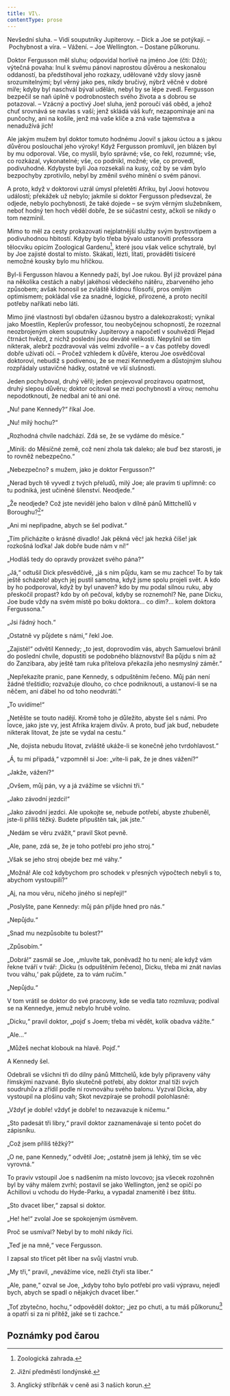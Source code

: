 ```yaml
---
title: VI\.
contentType: prose
---
```


<section>

Nevšední sluha. – Vidí souputníky Jupiterovy. – Dick a Joe se potýkají. – Pochybnost a víra. – Vážení. – Joe Wellington. – Dostane půlkorunu.

Doktor Fergusson měl sluhu; odpovídal horlivě na jméno Joe (čti: Džó); výtečná povaha: lnul k svému pánovi naprostou důvěrou a neskonalou oddaností, ba předstihoval jeho rozkazy, udělované vždy slovy jasně srozumitelnými; byl věrný jako pes, nikdy bručivý, nýbrž věčně v dobré míře; kdyby byl naschvál býval udělán, nebyl by se lépe zvedl. Fergusson bezpečil se naň úplně v podrobnostech svého života a s dobrou se potazoval. – Vzácný a poctivý Joe! sluha, jenž poroučí váš oběd, a jehož chuť srovnává se navlas s vaší; jenž skládá váš kufr, nezapomínaje ani na punčochy, ani na košile, jenž má vaše klíče a zná vaše tajemstva a nenadužívá jich!

Ale jakým mužem byl doktor tomuto hodnému Joovi! s jakou úctou a s jakou důvěrou poslouchal jeho výroky! Když Fergusson promluvil, jen blázen byl by mu odporoval. Vše, co myslil, bylo správné; vše, co řekl, rozumné; vše, co rozkázal, vykonatelné; vše, co podnikl, možné; vše, co provedl, podivuhodné. Kdybyste byli Joa rozsekali na kusy, což by se vám bylo bezpochyby zprotivilo, nebyl by změnil svého mínění o svém pánovi.

A proto, když v doktorovi uzrál úmysl přeletěti Afriku, byl Joovi hotovou událostí; překážek už nebylo; jakmile si doktor Fergusson předsevzal, že odjede, nebylo pochybnosti, že také dojede – se svým věrným služebníkem, neboť hodný ten hoch věděl dobře, že se súčastní cesty, ačkoli se nikdy o tom nezmínil.

Mimo to měl za cesty prokazovati nejplatnější služby svým bystrovtipem a podivuhodnou hbitostí. Kdyby bylo třeba bývalo ustanoviti professora tělocviku opicím Zoological Gardenu[^17], které jsou však velice schytralé, byl by Joe zajisté dostal to místo. Skákati, lézti, lítati, prováděti tisíceré nemožné kousky bylo mu hříčkou.

Byl-li Fergusson hlavou a Kennedy paží, byl Joe rukou. Byl již provázel pána na několika cestách a nabyl jakéhosi vědeckého nátěru, zbarveného jeho způsobem; avšak honosil se zvláště klidnou filosofií, pros omilým optimismem; pokládal vše za snadné, logické, přirozené, a proto necítil potřeby naříkati nebo láti.

Mimo jiné vlastnosti byl obdařen úžasnou bystro a dalekozrakostí; vynikal jako Moestlin, Keplerův professor, tou neobyčejnou schopností, že rozeznal neozbrojeným okem souputníky Jupiterovy a napočetl v souhvězdí Plejad čtrnáct hvězd, z nichž poslední jsou deváté velikosti. Nepyšnil se tím nikterak, alebrž pozdravoval vás velmi zdvořile – a v čas potřeby dovedl dobře užívati očí. – Pročež vzhledem k důvěře, kterou Joe osvědčoval doktorovi, nebudiž s podivenou, že se mezi Kennedyem a důstojným sluhou rozpřádaly ustavičné hádky, ostatně ve vší slušnosti.

Jeden pochyboval, druhý věřil; jeden projevoval prozíravou opatrnost, druhý slepou důvěru; doktor ocitoval se mezi pochybností a vírou; nemohu nepodotknouti, že nedbal ani té ani oné.

„Nu! pane Kennedy?“ říkal Joe.

„Nu! milý hochu?“

„Rozhodná chvíle nadchází. Zdá se, že se vydáme do měsíce.“

„Míníš: do Měsíčné země, což není zhola tak daleko; ale buď bez starosti, je to rovněž nebezpečno.“

„Nebezpečno? s mužem, jako je doktor Fergusson?“

„Nerad bych tě vyvedl z tvých přeludů, milý Joe; ale pravím ti upřímně: co tu podniká, jest učiněné šílenství. Neodjede.“

„Že neodjede? Což jste neviděl jeho balon v dílně pánů Mittchellů v Boroughu?[^18]“

„Ani mi nepřipadne, abych se šel podívat.“

„Tím přicházíte o krásné divadlo! Jak pěkná věc! jak hezká číše! jak rozkošná loďka! Jak dobře bude nám v ní!“

„Hodláš tedy do opravdy provázet svého pána?“

„Já,“ odtušil Dick přesvědčivě, „já s ním půjdu, kam se mu zachce! To by tak ještě scházelo! abych jej pustil samotna, když jsme spolu projeli svět. A kdo by ho podporoval, když by byl unaven? kdo by mu podal silnou ruku, aby přeskočil propast? kdo by oň pečoval, kdyby se roznemohl? Ne, pane Dicku, Joe bude vždy na svém místě po boku doktora… co dím?… kolem doktora Fergussona.“

„Jsi řádný hoch.“

„Ostatně vy půjdete s námi,“ řekl Joe.

„Zajisté!“ odvětil Kennedy; „to jest, doprovodím vás, abych Samuelovi bránil do poslední chvíle, dopustiti se podobného bláznovství! Ba půjdu s ním až do Zanzibara, aby ještě tam ruka přítelova překazila jeho nesmyslný záměr.“

„Nepřekazíte pranic, pane Kennedy, s odpuštěním řečeno. Můj pán není žádné třeštidlo; rozvažuje dlouho, co chce podniknouti, a ustanoví-li se na něčem, ani ďábel ho od toho neodvrátí.“

„To uvidíme!“

„Netěšte se touto nadějí. Kromě toho je důležito, abyste šel s námi. Pro lovce, jako jste vy, jest Afrika krajem divův. A proto, buď jak buď, nebudete nikterak litovat, že jste se vydal na cestu.“

„Ne, dojista nebudu litovat, zvláště ukáže-li se konečně jeho tvrdohlavost.“

„Á, tu mi připadá,“ vzpomněl si Joe: „víte-li pak, že je dnes vážení?“

„Jakže, vážení?“

„Ovšem, můj pán, vy a já zvážíme se všichni tři.“

„Jako závodní jezdci!“

„Jako závodní jezdci. Ale upokojte se, nebude potřebí, abyste zhubeněl, jste-li příliš těžký. Budete připuštěn tak, jak jste.“

„Nedám se věru zvážit,“ pravil Skot pevně.

„Ale, pane, zdá se, že je toho potřebí pro jeho stroj.“

„Však se jeho stroj obejde bez mé váhy.“

„Možná! Ale což kdybychom pro schodek v přesných výpočtech nebyli s to, abychom vystoupili?“

„Aj, na mou věru, ničeho jiného si nepřeji!“

„Poslyšte, pane Kennedy: můj pán přijde hned pro nás.“

„Nepůjdu.“

„Snad mu nezpůsobíte tu bolest?“

„Způsobím.“

„Dobrá!“ zasmál se Joe, „mluvíte tak, poněvadž ho tu není; ale když vám řekne tváří v tvář: ‚Dicku (s odpuštěním řečeno), Dicku, třeba mi znát navlas tvou váhu,‘ pak půjdete, za to vám ručím.“

„Nepůjdu.“

V tom vrátil se doktor do své pracovny, kde se vedla tato rozmluva; podíval se na Kennedye, jemuž nebylo hrubě volno.

„Dicku,“ pravil doktor, „pojď s Joem; třeba mi vědět, kolik obadva vážíte.“

„Ale…“

„Můžeš nechat klobouk na hlavě. Pojď.“

A Kennedy šel.

Odebrali se všichni tři do dílny pánů Mittchelů, kde byly připraveny váhy římskými nazvané. Bylo skutečně potřebí, aby doktor znal tíži svých soudruhův a zřídil podle ní rovnováhu svého balonu. Vyzval Dicka, aby vystoupil na plošinu vah; Skot nevzpíraje se prohodil polohlasně:

„Vždyť je dobře! vždyť je dobře! to nezavazuje k ničemu.“

„Sto padesát tři libry,“ pravil doktor zaznamenávaje si tento počet do zápisníku.

„Což jsem příliš těžký?“

„O ne, pane Kennedy,“ odvětil Joe; „ostatně jsem já lehký, tím se věc vyrovná.“

To praviv vstoupil Joe s nadšením na místo lovcovo; jsa všecek rozohněn byl by váhy málem zvrhl; postavil se jako Wellington, jenž se opičí po Achillovi u vchodu do Hyde-Parku, a vypadal znamenitě i bez štítu.

„Sto dvacet liber,“ zapsal si doktor.

„He! he!“ zvolal Joe se spokojeným úsměvem.

Proč se usmíval? Nebyl by to mohl nikdy říci.

„Teď je na mně,“ vece Fergusson.

I zapsal sto třicet pět liber na svůj vlastní vrub.

„My tři,“ pravil, „nevážíme více, nežli čtyři sta liber.“

„Ale, pane,“ ozval se Joe, „kdyby toho bylo potřebí pro vaši výpravu, nejedl bych, abych se spadl o nějakých dvacet liber.“

„Toť zbytečno, hochu,“ odpověděl doktor; „jez po chuti, a tu máš půlkorunu[^19] a opatři si za ni přítěž, jaké se ti zachce.“

</section>

## Poznámky pod čarou

[^1]: Mincovna v Londýně.

[^2]: Asi 30.000 zl. r. m.

[^3]: Velitel menšího oddílu loďstva.

[^4]: Ve zprávách královské zeměpisné společnosti londýnské.

[^5]: Penny – anglický peníz v ceně asi 5 krejcarů r. m.

[^6]: Věrověštecký oznamovatel.

[^7]: Auld Reekie, přezdívka Edinburku.

[^8]: Asi pět stop osm palců.

[^9]: Hlavní nádraží.

[^10]: Blázinec v Londýně.

[^11]: Čti: seduič —řízky chleba s máslem proložené masem.

[^12]: 692 kilometrů.

[^13]: Rozumí se poledník anglický, procházející hvězdárnu greenwichskou.

[^14]: Správně: Tabora.

[^15]: Ministerstvo zahraničných věcí.

[^16]: Po odjezdu doktora Fergussona vešlo ve známost, že pan z Heuglinů pro jakési neshody dal se jinou cestou, než která byla vytčena výpravě, jejíž velení svěřeno panu Munzigerovi.

[^17]: Zoologická zahrada.

[^18]: Jižní předměstí londýnské.

[^19]: Anglický stříbrňák v ceně asi 3 našich korun.

[^20]: 1661 krychlových metrů.

[^21]: Tento rozměr není nijak neobyčejný: sestrojilť roku 1784 Montgolfier v Lyoně balon, jenž obsahoval 340.000 krychlových stop čili 20.000 krychlových metrův a unesl váhu 20 tun neb asi 20.000 kilogramů.

[^22]: Gallon rovná se asi 41/2 litru.

[^23]: Dělo s krátkou hlavní.

[^24]: Třetí měsíc v někdejším novofrancouzském kalendáři, ode dne 21. listopadu do 20. prosince.

[^25]: Čti: Džin — borovička.

[^26]: 10° stodílových. Plyny roztahují se o 1/267 svého objemu 1° stodílovým.

[^27]: Tak říkají negři krupobití.

[^28]: Asi pět centimetrů. Na sto metrů výšky činí klesnutí skoro centimetr.

[^29]: U znamená zemi v tamějším jazyku.

[^30]: Dle nejnovějších objevů v Africe.

[^31]: Zřídla nilská čili všeobecný přehled poříčí této řeky a jejího hlavního toku s dějinami nilských výzkumův od Th. dra. Charlesa Bekea.

[^32]: Vysoké hory na ostrově Martinice v Západní Indii.

[^33]: Lovec, střelec.

[^34]: 14° stodílných.

[^35]: Náčelník karavany.

[^36]: Silná skotská neb irská ječná kořalka.

[^37]: Guinea (čti giný)— bývalý angl. zlaťák v ceně asi 25 korun.

[^38]: Ňanza znamená jezero.

[^39]: Byzantský učenec považoval Neilos za jméno arithmetické. N značilo 50, E 5, I 10, L 30, O 70, S 200, což činí počet ročních dní.

[^40]: Pověst vypráví, že se třese, jakmile na ni vstoupí noha musulmanova.

[^41]: Mamutové stromy, druh amerických jedlí.

[^42]: Asi 13 a půl litru.

[^43]: 50 proc. stodílných.

[^44]: 70° stodílových.

[^45]: 45° stodílných.

[^46]: 60° stodílných.

[^47]: 69° stodílných.

[^48]: Méry.

[^49]: Úžlabí rokle.

[^50]: 100° stodílných.

[^51]: Od odjezdu doktorova došly z El Obeida od pana Munzingera, nového náčelníka výpravy, dopisy, z nichž na neštěstí vysvítá nade vší pochybnost smrt Vogelova.

[^52]: Široká zátoka, do níž ústí řeka Forth.

[^53]: Sto dvacet korun.

[^54]: Poledník pařížský.

[^55]: Možná, že doktor Fergusson jsa Angličan nadsazuje; nicméně dlužno uznati, že René Caillié netěší se ve Francii mezi cestovateli slávě hodné jeho obětovosti a odvahy.

[^56]: 100° stodílných.

[^57]: Dick a Joe značí zdrobněle Richarda a Josefa.
